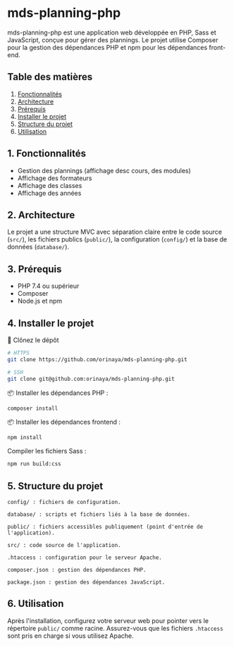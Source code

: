 # mds-planning-php

mds-planning-php est une application web développée en PHP, Sass et JavaScript, conçue pour gérer des plannings. 
Le projet utilise Composer pour la gestion des dépendances PHP et npm pour les dépendances front-end.

## Table des matières

1. [Fonctionnalités](#1-fonctionnalités)
2. [Architecture](#2-architectureonnalités)
3. [Prérequis](#3-prérequis)
4. [Installer le projet](#4-installer-le-projet)
5. [Structure du projet](#5-structure-du-projet)
6. [Utilisation](#6-utilisation)

## 1. Fonctionnalités

- Gestion des plannings (affichage desc cours, des modules)
- Affichage des formateurs
- Affichage des classes
- Affichage des années

## 2. Architecture
Le projet a une structure MVC avec séparation claire entre le code source (`src/`), les fichiers publics (`public/`), la configuration (`config/`) et la base de données (`database/`).

## 3. Prérequis

- PHP 7.4 ou supérieur
- Composer
- Node.js et npm

## 4. Installer le projet

📂 Clônez le dépôt
```bash
# HTTPS
git clone https://github.com/orinaya/mds-planning-php.git

# SSH 
git clone git@github.com:orinaya/mds-planning-php.git
```

📦 Installer les dépendances PHP :
```bash
composer install
```

📦 Installer les dépendances frontend :
```bash
npm install

```
Compiler les fichiers Sass :
```bash
npm run build:css
```

## 5. Structure du projet

    config/ : fichiers de configuration.

    database/ : scripts et fichiers liés à la base de données.

    public/ : fichiers accessibles publiquement (point d'entrée de l'application).

    src/ : code source de l'application.

    .htaccess : configuration pour le serveur Apache.

    composer.json : gestion des dépendances PHP.

    package.json : gestion des dépendances JavaScript.

## 6. Utilisation

Après l'installation, configurez votre serveur web pour pointer vers le répertoire `public/` comme racine. Assurez-vous que les fichiers `.htaccess` sont pris en charge si vous utilisez Apache.
